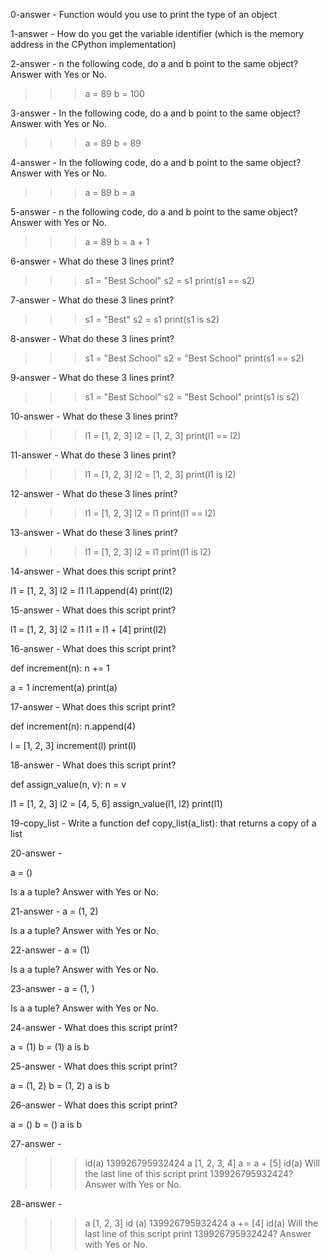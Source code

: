 0-answer - Function would you use to print the type of an object

1-answer - How do you get the variable identifier (which is the memory address in the CPython implementation)

2-answer - n the following code, do a and b point to the same object? Answer with Yes or No.

>>> a = 89
>>> b = 100

3-answer - In the following code, do a and b point to the same object? Answer with Yes or No.

>>> a = 89
>>> b = 89

4-answer - In the following code, do a and b point to the same object? Answer with Yes or No.

>>> a = 89
>>> b = a

5-answer - n the following code, do a and b point to the same object? Answer with Yes or No.

>>> a = 89
>>> b = a + 1

6-answer - What do these 3 lines print?

>>> s1 = "Best School"
>>> s2 = s1
>>> print(s1 == s2)

7-answer - What do these 3 lines print?

>>> s1 = "Best"
>>> s2 = s1
>>> print(s1 is s2)

8-answer - What do these 3 lines print?

>>> s1 = "Best School"
>>> s2 = "Best School"
>>> print(s1 == s2)

9-answer - What do these 3 lines print?

>>> s1 = "Best School"
>>> s2 = "Best School"
>>> print(s1 is s2)

10-answer - What do these 3 lines print?

>>> l1 = [1, 2, 3]
>>> l2 = [1, 2, 3] 
>>> print(l1 == l2)

11-answer - What do these 3 lines print?

>>> l1 = [1, 2, 3]
>>> l2 = [1, 2, 3] 
>>> print(l1 is l2)

12-answer - What do these 3 lines print?

>>> l1 = [1, 2, 3]
>>> l2 = l1
>>> print(l1 == l2)

13-answer - What do these 3 lines print?

>>> l1 = [1, 2, 3]
>>> l2 = l1
>>> print(l1 is l2)

14-answer - What does this script print?

l1 = [1, 2, 3]
l2 = l1
l1.append(4)
print(l2)

15-answer - What does this script print?

l1 = [1, 2, 3]
l2 = l1
l1 = l1 + [4]
print(l2)

16-answer - What does this script print?

def increment(n):
    n += 1

a = 1
increment(a)
print(a)

17-answer - What does this script print?

def increment(n):
    n.append(4)

l = [1, 2, 3]
increment(l)
print(l)

18-answer - What does this script print?

def assign_value(n, v):
    n = v

l1 = [1, 2, 3]
l2 = [4, 5, 6]
assign_value(l1, l2)
print(l1)

19-copy_list - Write a function def copy_list(a_list): that returns a copy of a list

20-answer - 

a = ()

Is a a tuple? Answer with Yes or No.

21-answer - a = (1, 2)

Is a a tuple? Answer with Yes or No.

22-answer - a = (1)

Is a a tuple? Answer with Yes or No.

23-answer - a = (1, )

Is a a tuple? Answer with Yes or No.

24-answer - What does this script print?

a = (1)
b = (1)
a is b

25-answer - What does this script print?

a = (1, 2)
b = (1, 2)
a is b

26-answer - What does this script print?

a = ()
b = ()
a is b

27-answer - 

>>> id(a)
139926795932424
>>> a
[1, 2, 3, 4]
>>> a = a + [5]
>>> id(a)
Will the last line of this script print 139926795932424? Answer with Yes or No.

28-answer - 

>>> a
[1, 2, 3]
>>> id (a)
139926795932424
>>> a += [4]
>>> id(a)
Will the last line of this script print 139926795932424? Answer with Yes or No.
